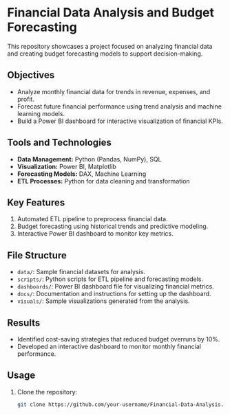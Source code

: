 # Financial Data Analysis and Budget Forecasting

This repository showcases a project focused on analyzing financial data and creating budget forecasting models to support decision-making.

## Objectives
- Analyze monthly financial data for trends in revenue, expenses, and profit.
- Forecast future financial performance using trend analysis and machine learning models.
- Build a Power BI dashboard for interactive visualization of financial KPIs.

## Tools and Technologies
- **Data Management:** Python (Pandas, NumPy), SQL
- **Visualization:** Power BI, Matplotlib
- **Forecasting Models:** DAX, Machine Learning
- **ETL Processes:** Python for data cleaning and transformation

## Key Features
1. Automated ETL pipeline to preprocess financial data.
2. Budget forecasting using historical trends and predictive modeling.
3. Interactive Power BI dashboard to monitor key metrics.

## File Structure
- `data/`: Sample financial datasets for analysis.
- `scripts/`: Python scripts for ETL pipeline and forecasting models.
- `dashboards/`: Power BI dashboard file for visualizing financial metrics.
- `docs/`: Documentation and instructions for setting up the dashboard.
- `visuals/`: Sample visualizations generated from the analysis.

## Results
- Identified cost-saving strategies that reduced budget overruns by 10%.
- Developed an interactive dashboard to monitor monthly financial performance.

## Usage
1. Clone the repository:
   ```bash
   git clone https://github.com/your-username/Financial-Data-Analysis.git
